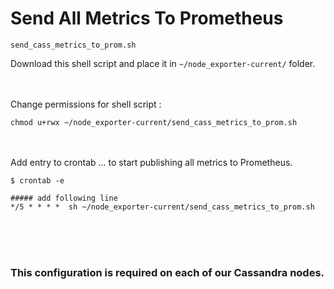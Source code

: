 # Send All Metrics To Prometheus

```
send_cass_metrics_to_prom.sh
```
Download this shell script and place it in ` ~/node_exporter-current/ ` folder. <br><br><br>

Change permissions for shell script :
```
chmod u+rwx ~/node_exporter-current/send_cass_metrics_to_prom.sh
```

<br><br>
Add entry to crontab ... to start publishing all metrics to Prometheus.
```
$ crontab -e

##### add following line
*/5 * * * *  sh ~/node_exporter-current/send_cass_metrics_to_prom.sh
```

<br><br><br>

### This configuration is required on each of our Cassandra nodes.

<br>

